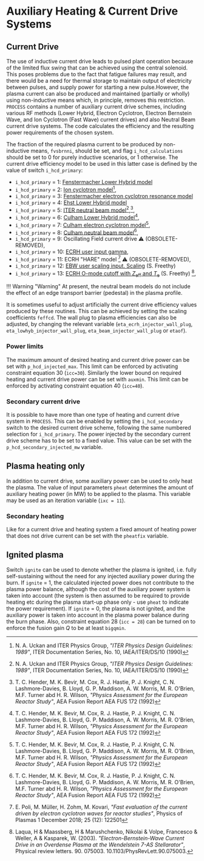 # Auxiliary Heating & Current Drive Systems

## Current Drive

The use of inductive current drive leads to pulsed plant operation because of the limited flux swing that can be achieved using the central solenoid. This poses problems due to the fact that fatigue failures may result, and there would be a need for thermal storage to maintain output of electricity between pulses, and supply power for starting a new pulse.However, the plasma current can also be produced and maintained (partially or wholly) using non-inductive means which, in principle, removes this restriction. `PROCESS` contains a number of auxiliary current drive schemes, including various RF methods (Lower Hybrid, Electron Cyclotron, Electron Bernstein Wave, and Ion Cyclotron (Fast Wave) current drives) and also Neutral Beam current drive systems. The code calculates the efficiency and the resulting power requirements of the chosen system.

The fraction of the required plasma current to be produced by non-inductive means, `fvsbrnni`, should be set, and flag `i_hcd_calculations` should be set to 0 for purely inductive scenarios, or 1 otherwise. The current drive efficiency model to be used in this latter case is defined by the value of switch `i_hcd_primary`:

- `i_hcd_primary` = 1: [Fenstermacher Lower Hybrid model](RF/fenstermacher_lower_hybrid.md)
- `i_hcd_primary` = 2: [Ion cyclotron model](RF/ic_model.md)[^1],
- `i_hcd_primary` = 3: [Fenstermacher electron cyclotron resonance model](RF/fenstermacher_electron_cyclotron_resonance.md)
- `i_hcd_primary` = 4: [Ehst Lower Hybrid model](RF/ehst_lower_hybrid.md)
- `i_hcd_primary` = 5: [ITER neutral beam model](NBI/iter_nb.md)[^1],[^2],
- `i_hcd_primary` = 6: [Culham Lower Hybrid model](RF/culham_lower_hybrid.md)[^2],
- `i_hcd_primary` = 7: [Culham electron cyclotron model](RF/culham_electron_cyclotron.md)[^2],
- `i_hcd_primary` = 8: [Culham neutral beam model](NBI/culham_nb.md)[^2],
- `i_hcd_primary` = 9: Oscillating Field current drive :warning: (OBSOLETE-REMOVED),
- `i_hcd_primary` = 10: [ECRH user input gamma](RF/ecrh_gamma.md),
- `i_hcd_primary` = 11: ECRH "HARE" model [^3] :warning: (OBSOLETE-REMOVED),
- `i_hcd_primary` = 12: [EBW user scaling input. Scaling](RF/ebw_freethy.md) (S. Freethy)
- `i_hcd_primary` = 13: [ECRH O-mode cutoff with $Z_{\text{eff}}$ and $T_{\text{e}}$](RF/cutoff_ecrh.md) (S. Freethy) [^4],

!!! Warning "Warning" 
    At present, the neutral beam models do not include the effect of an edge transport barrier (pedestal) in the plasma profile.

It is sometimes useful to adjust artificially the current drive efficiency values produced by these routines. This can be achieved by setting the scaling coefficients `feffcd`. The wall plug to plasma efficiencies can also be adjusted, by changing the relevant variable (`eta_ecrh_injector_wall_plug`, `eta_lowhyb_injector_wall_plug`, `eta_beam_injector_wall_plug` or `etaof`).

### Power limits
The maximum amount of desired heating and current drive power can be set with `p_hcd_injected_max`. This limit can be enforced by activating constraint equation 30 (`icc=30`).
Similarly the lower bound on required heating and current drive power can be set with `auxmin`. This limit can be enforced by activating constraint equation 40 (`icc=40`).

### Secondary current drive

It is possible to have more than one type of heating and current drive system in `PROCESS`. This can be enabled by setting the `i_hcd_secondary` switch to the desired current drive scheme, following the same numbered selection for `i_hcd_primary`.
The power injected by the secondary current drive scheme has to be set to a fixed value. This value can be set with the `p_hcd_secondary_injected_mw` variable.

## Plasma heating only

In addition to current drive, some auxiliary power can be used to only heat the plasma. The value of input parameters `pheat` determines the amount of auxiliary heating power (in MW) to be applied to the plasma. This variable may be used as an iteration variable (`ixc = 11`).

### Secondary heating

Like for a current drive and heating system a fixed amount of heating power that does not drive current can be set with the `pheatfix` variable.

## Ignited plasma

Switch `ignite` can be used to denote whether the plasma is ignited, i.e. fully self-sustaining without the need for any injected auxiliary power during the burn. If `ignite` = 1, the calculated injected power does not contribute to the plasma power balance, although the cost of the auxiliary power system is taken into account (the system is then assumed to be required to provide heating etc during the plasma start-up phase only - use `pheat` to indicate the power requirement). If `ignite` = 0, the plasma is not ignited, and the auxiliary power is taken into account in the plasma power balance during the burn phase. Also, constraint equation 28 (`icc = 28`) can be turned on to enforce the fusion gain *Q* to be at least `bigqmin`.

[^1]: N. A. Uckan and ITER Physics Group, *"ITER Physics Design Guidelines: 1989"*, ITER Documentation Series, No. 10, IAEA/ITER/DS/10 (1990)

[^2]: T. C. Hender, M. K. Bevir, M. Cox, R. J. Hastie, P. J. Knight, C. N. Lashmore-Davies, B. Lloyd, G. P. Maddison, A. W. Morris, M. R. O'Brien, M.F. Turner abd H. R. Wilson, *"Physics Assessment for the European Reactor Study"*, AEA Fusion Report AEA FUS 172 (1992)

[^3]: E. Poli, M. Müller, H. Zohm, M. Kovari, *"Fast evaluation of the current driven by electron cyclotron waves for reactor studies"*, Physics of Plasmas 1 December 2018; 25 (12): 122501

[^4]: Laqua, H & Maassberg, H & Marushchenko, Nikolai & Volpe, Francesco & Weller, A & Kasparek, W. (2003). *"Electron-Bernstein-Wave Current Drive in an Overdense Plasma at the Wendelstein 7-AS Stellarator"*, Physical review letters. 90. 075003. 10.1103/PhysRevLett.90.075003.